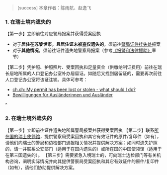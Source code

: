 > [success] 本章作者：陈雨航、赵逸飞

### **1. 在瑞士境内遗失的**
【第一步】立即前往对应警局报案并获得受案回执
- 对于**居住在苏黎世市，且居住证未被盗仅遗失的**，须前往[警局证件挂失处](<https://www.stadt-zuerich.ch/pd/de/index/stadtpolizei_zuerich/ueber_uns/standorte/weitere_dienststellen/dienststelle-ausweisverluste.html#nur_fuer_verloreneausweise>)报案
- 对于**其他情况**，须前往证件遗失地警察局报案（参考[《报警和法律援助》](<../security/reporting_to_police_and_legal_aid.md>)章节）

【第二步】凭护照、护照照片、受案回执和足量资金（供缴纳制证费用）前往在瑞长居地所属的人口登记办公室补办居留证。如随后又找到居留证的，需要再次前往人口登记办公室将该证注销。具体可参考：
- [ch.ch: My permit has been lost or stolen - what should I do?](<https://www.ch.ch/en/documents-and-register-extracts/permits-for-living-in-switzerland#my-permit-has-been-lost-or-stolen-what-should-i-do>)
- [Bewilligungen für Ausländerinnen und Ausländer](<https://www.zh.ch/de/migration-integration/ausweise-bewilligungsarten.html>)

^
### **2. 在瑞士境外遗失的**
【第一步】立即前往证件遗失地所属警局报案并获得受案回执
【第二步】联系[所在国的瑞士使领馆](<https://www.eda.admin.ch/eda/de/home/vertretungen-und-reisehinweise/schweizer-vertretungen-im-ausland.html>)，提供警察局受案回执和其它有效证件的原件/复印件（如有），请他们向瑞士的警局和边检部门通报相关情况并提供解决方案；如同时遗失护照的，请一并联系公安部门（适用于在国内遗失的）或所在国的中国使领馆（适用于在第三国遗失的）。
【第三步】需要紧急入境瑞士的，可向瑞士边检部门等有关机构咨询，阐明实际情况并向其提供警察局受案回执和其它有效证件的原件/复印件（如有），请他们协助提供解决方案。